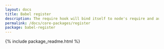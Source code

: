 ```yaml
---
layout: docs
title: Babel register
description: The require hook will bind itself to node's require and automatically compile files on the fly.
permalink: /docs/core-packages/register
package: babel-register
---
```


{% include package_readme.html %}
